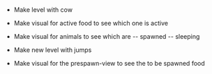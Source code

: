 ###
- Make level with cow
- Make visual for active food to see which one is active
- Make visual for animals to see which are 
-- spawned
-- sleeping

- Make new level with jumps
- Make visual for the prespawn-view to see the to be spawned food